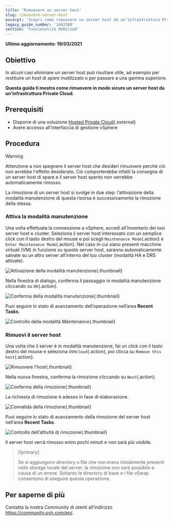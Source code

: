 ```yaml
---
title: 'Rimuovere un server host'
slug: rimuovere-server-host
excerpt: 'Scopri come rimuovere un server host da un’infrastruttura Private Cloud'
legacy_guide_number: '1442308'
section: 'Funzionalità OVHcloud'
---
```


**Ultimo aggiornamento: 19/03/2021**

## Obiettivo

In alcuni casi eliminare un server host può risultare utile, ad esempio per restituire un host di <i>spare</i> inutilizzato o per passare a una gamma superiore.

**Questa guida ti mostra come rimuovere in modo sicuro un server host da un’infrastruttura Private Cloud.**

## Prerequisiti

* Disporre di una soluzione [Hosted Private Cloud](https://www.ovhcloud.com/it/enterprise/products/hosted-private-cloud/){.external}
* Avere accesso all’interfaccia di gestione vSphere

## Procedura

> [!warning]
>
> Attenzione a non spegnere il server host che desideri rimuovere perché ciò non avrebbe l'effetto desiderato. Ciò comporterebbe infatti la consegna di un server host di spare e il server host spento non verrebbe automaticamente rimosso.
>

La rimozione di un server host si svolge in due step: l’attivazione della modalità manutenzione di questa risorsa e successivamente la rimozione della stessa.

### Attiva la modalità manutenzione

Una volta effettuata la connessione a vSphere, accedi all’inventario dei tuoi server host e cluster. Seleziona il server host interessato con un semplice click con il tasto destro del mouse e poi scegli `Maintenance Mode`{.action} e `Enter Maintenance Mode`{.action}. Nel caso in cui siano presenti macchine virtuali (VM) in funzione su questo server host, saranno automaticamente salvate su un altro server all’interno del tuo cluster (modalità HA e DRS attivate).

![Attivazione della modalità manutenzione](images/removehost01.png){.thumbnail}

Nella finestra di dialogo, conferma il passaggio in modalità manutenzione cliccando su `OK`{.action}.

![Conferma della modalità manutenzione](images/removehost02.png){.thumbnail}


Puoi seguire lo stato di avanzamento dell’operazione nell’area **Recent Tasks**.

![Controllo della modalità Maintenance](images/removehost03.png){.thumbnail}


### Rimuovi il server host

Una volta che il server è in modalità manutenzione, fai un click con il tasto destro del mouse e seleziona `OVHcloud`{.action}, poi clicca su `Remove this host`{.action}. 

![Rimuovere l’host](images/removehost04.png){.thumbnail}

Nella nuova finestra, conferma la rimozione cliccando su `Next`{.action}.

![Conferma della rimozione](images/removehost05.png){.thumbnail}

La richiesta di rimozione è adesso in fase di elaborazione.

![Convalida della rimozione](images/removehost06.png){.thumbnail}

Puoi seguire lo stato di avanzamento della rimozione del server host nell’area **Recent Tasks**.

![Controllo dell’attività di rimozione](images/removehost07.png){.thumbnail}

Il server host verrà rimosso entro pochi minuti e non sarà più visibile.

> [!primary]
>
> Se si aggiungono directory o file che non erano inizialmente presenti nello storage locale del server, la rimozione non sarà possibile a causa di un errore. Soltanto le directory di base e i file vSwap consentono di eseguire questa operazione.
>

## Per saperne di più

Contatta la nostra Community di utenti all’indirizzo <https://community.ovh.com/en/>.

